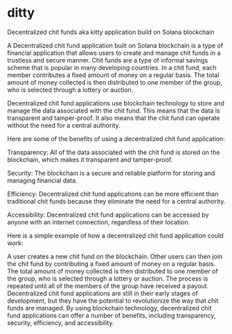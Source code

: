 # ditty
Decentralized chit funds aka kitty application build on Solana blockchain


A Decentralized chit fund application built on Solana blockchain is a type of financial application that allows users to create and manage chit funds in a trustless and secure manner. Chit funds are a type of informal savings scheme that is popular in many developing countries. In a chit fund, each member contributes a fixed amount of money on a regular basis. The total amount of money collected is then distributed to one member of the group, who is selected through a lottery or auction.

Decentralized chit fund applications use blockchain technology to store and manage the data associated with the chit fund. This means that the data is transparent and tamper-proof. It also means that the chit fund can operate without the need for a central authority.

Here are some of the benefits of using a decentralized chit fund application:

Transparency: All of the data associated with the chit fund is stored on the blockchain, which makes it transparent and tamper-proof.

Security: The blockchain is a secure and reliable platform for storing and managing financial data.

Efficiency: Decentralized chit fund applications can be more efficient than traditional chit funds because they eliminate the need for a central authority.

Accessibility: Decentralized chit fund applications can be accessed by anyone with an internet connection, regardless of their location.

Here is a simple example of how a decentralized chit fund application could work:

A user creates a new chit fund on the blockchain.
Other users can then join the chit fund by contributing a fixed amount of money on a regular basis.
The total amount of money collected is then distributed to one member of the group, who is selected through a lottery or auction.
The process is repeated until all of the members of the group have received a payout.
Decentralized chit fund applications are still in their early stages of development, but they have the potential to revolutionize the way that chit funds are managed. By using blockchain technology, decentralized chit fund applications can offer a number of benefits, including transparency, security, efficiency, and accessibility.

